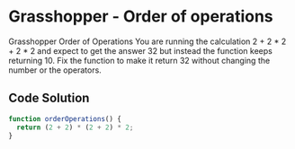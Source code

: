 # Grasshopper - Order of operations

Grasshopper Order of Operations
You are running the calculation 2 + 2 * 2 + 2 * 2 and expect to get the answer 32 but instead the function keeps returning 10. Fix the function to make it return 32 without changing the number or the operators.


## Code Solution 

```js
function orderOperations() {
  return (2 + 2) * (2 + 2) * 2;
}

```